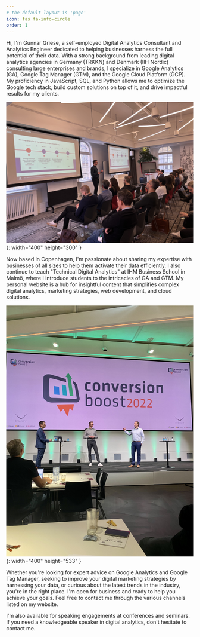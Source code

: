 ```yaml
---
# the default layout is 'page'
icon: fas fa-info-circle
order: 1
---
```


Hi, I'm Gunnar Griese, a self-employed Digital Analytics Consultant and Analytics Engineer dedicated to helping businesses harness the full potential of their data. With a strong background from leading digital analytics agencies in Germany (TRKKN) and Denmark (IIH Nordic) consulting large enterprises and brands, I specialize in Google Analytics (GA), Google Tag Manager (GTM), and the Google Cloud Platform (GCP). My proficiency in JavaScript, SQL, and Python allows me to optimize the Google tech stack, build custom solutions on top of it, and drive impactful results for my clients.

![Gunnar Griese](/assets/img/avatar/google-event.jpeg){: width="400" height="300" }

Now based in Copenhagen, I'm passionate about sharing my expertise with businesses of all sizes to help them activate their data efficiently. I also continue to teach "Technical Digital Analytics" at IHM Business School in Malmö, where I introduce students to the intricacies of GA and GTM. My personal website is a hub for insightful content that simplifies complex digital analytics, marketing strategies, web development, and cloud solutions.

![Gunnar Griese Speaker](/assets/img/avatar/conversion-boost.jpeg){: width="400" height="533" }

Whether you're looking for expert advice on Google Analytics and Google Tag Manager, seeking to improve your digital marketing strategies by harnessing your data, or curious about the latest trends in the industry, you're in the right place. I'm open for business and ready to help you achieve your goals. Feel free to contact me through the various channels listed on my website.

I'm also available for speaking engagements at conferences and seminars. If you need a knowledgeable speaker in digital analytics, don't hesitate to contact me.
